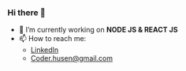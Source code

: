### Hi there 👋

- 🔭 I’m currently working on **NODE JS & REACT  JS**
- 📫 How to reach me: 
  - [LinkedIn](https://linkedin.com/in/husain-lokhandwala-3b506a17a)
  - <Coder.husen@gmail.com>
<!--
**husen1003/husen1003** is a ✨ _special_ ✨ repository because its `README.md` (this file) appears on your GitHub profile.

Here are some ideas to get you started:

- 🔭 I’m currently working on ReactJS
- 🌱 I’m currently learning NODE JS
- 👯 I’m looking to collaborate on
- 🤔 I’m looking for help with ...
- 💬 Ask me about ...
- 📫 How to reach me: ...
- 😄 Pronouns: ...
- ⚡ Fun fact: ...
-->
